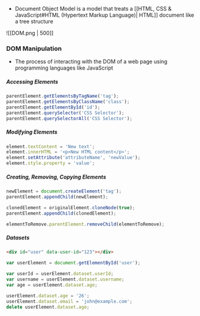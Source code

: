 - Document Object Model is a model that treats a [[HTML, CSS & JavaScript#HTML (Hypertext Markup Language)| HTML]] document like a tree structure

![[DOM.png | 500]]

### DOM Manipulation
- The process of interacting with the DOM of a web page using programming languages like JavaScript

##### Accessing Elements
```js
parentElement.getElementsByTagName('tag');
parentElement.getElementsByClassName('class');
parentElement.getElementById('id');
parentElement.querySelector('CSS Selector');
parentElement.querySelectorAll('CSS Selector');
```

##### Modifying Elements
```js
element.textContent = 'New text';
element.innerHTML = '<p>New HTML content</p>';
element.setAttribute('attributeName', 'newValue');
element.style.property = 'value';
```

##### Creating, Removing, Copying Elements
```js
newElement = document.createElement('tag');
parentElement.appendChild(newElement);

clonedElement = originalElement.cloneNode(true);
parentElement.appendChild(clonedElement);

elementToRemove.parentElement.removeChild(elementToRemove);
```

##### Datasets
```html
<div id="user" data-user-id="123"></div>
```

```javascript
var userElement = document.getElementById('user'); 

var userId = userElement.dataset.userId;
var username = userElement.dataset.username;
var age = userElement.dataset.age;

userElement.dataset.age = '26';
userElement.dataset.email = 'john@example.com';
delete userElement.dataset.age;
```


